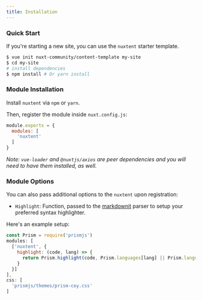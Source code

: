 ```yaml
---
title: Installation
---
```


### Quick Start

If you're starting a new site, you can use the `nuxtent` starter template.

```bash
$ vue init nuxt-community/content-template my-site
$ cd my-site
# install dependencies
$ npm install # Or yarn install
```

### Module Installation

Install `nuxtent` via `npm` or `yarn`.

Then, register the module inside `nuxt.config.js`:

```js
module.exports = {
  modules: [
    'nuxtent'
  ]
}
```

*Note: `vue-loader` and `@nuxtjs/axios` are peer dependencies and you will need to have them installed, as well.*

### Module Options

You can also pass additional options to the `nuxtent` upon registration:

* `Highlight`: Function, passed to the [markdownit](https://github.com/markdown-it/markdown-it) parser to setup your preferred syntax highlighter.


Here's an example setup:

```js
const Prism = require('prismjs')
modules: [
  ['nuxtent', {
    highlight: (code, lang) => {
      return Prism.highlight(code, Prism.languages[lang] || Prism.languages.markup)
    }
  }]
],
css: [
  'prismjs/themes/prism-coy.css'
]

```
